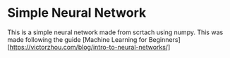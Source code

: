# Simple Neural Network

This is a simple neural network made from scrtach using numpy. This was made following the guide [Machine Learning for Beginners][https://victorzhou.com/blog/intro-to-neural-networks/]
